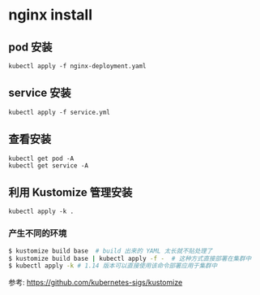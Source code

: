 # nginx install
## pod 安装

```
kubectl apply -f nginx-deployment.yaml
```
## service 安装

```
kubectl apply -f service.yml
```

## 查看安装
```
kubectl get pod -A
kubectl get service -A
````

## 利用 Kustomize 管理安装

```
kubectl apply -k .
```

### 产生不同的环境
```sh
$ kustomize build base  # build 出来的 YAML 太长就不贴处理了
$ kustomize build base | kubectl apply -f -  # 这种方式直接部署在集群中
$ kubectl apply -k # 1.14 版本可以直接使用该命令部署应用于集群中
```
参考: https://github.com/kubernetes-sigs/kustomize


